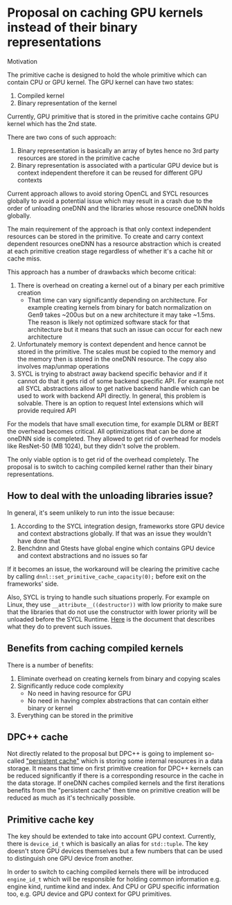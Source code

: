 # Proposal on caching GPU kernels instead of their binary representations

Motivation

The primitive cache is designed to hold the whole primitive which can contain
CPU or GPU kernel. The GPU kernel can have two states:
1. Compiled kernel
2. Binary representation of the kernel

Currently, GPU primitive that is stored in the primitive cache contains GPU kernel
which has the 2nd state.

There are two cons of such approach:
1. Binary representation is basically an array of bytes hence no 3rd party resources
are stored in the primitive cache
2. Binary representation is associated with a particular GPU device but is context
independent therefore it can be reused for different GPU contexts

Current approach allows to avoid storing OpenCL and SYCL resources globally to
avoid a potential issue which may result in a crash due to the order of unloading
oneDNN and the libraries whose resource oneDNN holds globally.

The main requirement of the approach is that only context independent resources
can be stored in the primitive. To create and carry context dependent resources
oneDNN has a resource abstraction which is created at each primitive creation stage
regardless of whether it's a cache hit or cache miss.

This approach has a number of drawbacks which become critical:
1. There is overhead on creating a kernel out of a binary per each primitive creation
    * That time can vary significantly depending on architecture. For example creating
    kernels from binary for batch normalization on Gen9 takes ~200us but on a new
    architecture it may take ~1.5ms. The reason is likely not optimized software
    stack for that architecture but it means that such an issue can occur for each
    new architecture
2. Unfortunately memory is context dependent and hence cannot be stored in the
primitive. The scales must be copied to the memory and the memory then
is stored in the oneDNN resource. The copy also involves map/unmap operations
3. SYCL is trying to abstract away backend specific behavior and if it cannot do that
it gets rid of some backend specific API. For example not all SYCL abstractions allow
to get native backend handle which can be used to work with backend API directly.
In general, this problem is solvable. There is an option to request Intel extensions
which will provide required API

For the models that have small execution time, for example DLRM or BERT the
overhead becomes critical. All optimizations that can be done at oneDNN side is
completed. They allowed to get rid of overhead for models like ResNet-50 (MB 1024),
but they didn't solve the problem.

The only viable option is to get rid of the overhead completely. The proposal is
to switch to caching compiled kernel rather than their binary representations.

## How to deal with the unloading libraries issue?

In general, it's seem unlikely to run into the issue because:
1. According to the SYCL integration design, frameworks store GPU device and context
abstractions globally. If that was an issue they wouldn't have done that
2. Benchdnn and Gtests have global engine which contains GPU device and context
abstractions and no issues so far

If it becomes an issue, the workaround will be clearing the primitive cache by
calling  `dnnl::set_primitive_cache_capacity(0);` before exit on the frameworks' side.

Also, SYCL is trying to handle such situations properly. For example on Linux,
they use `__attribute__((destructor))` with low priority to make sure that the libraries
that do not use the constructor with lower priority will be unloaded before the SYCL
Runtime. [Here](https://github.com/intel/llvm/blob/sycl/sycl/doc/GlobalObjectsInRuntime.md)
is the document that describes what they do to prevent such issues.

## Benefits from caching compiled kernels

There is a number of benefits:
1. Eliminate overhead on creating kernels from binary and copying scales
2. Significantly reduce code complexity
    * No need in having resource for GPU
    * No need in having complex abstractions that can contain either binary or kernel
3. Everything can be stored in the primitive

## DPC++ cache

Not directly related to the proposal but DPC++ is going to implement so-called
["persistent cache"](https://github.com/intel/llvm/blob/sycl/sycl/doc/KernelProgramCache.md)
which is storing some internal resources in a data storage. It means that time
on first primitive creation for DPC++ kernels can be reduced significantly if
there is a corresponding resource in the cache in the data storage.
If oneDNN caches compiled kernels and the first iterations benefits from the
"persistent cache" then time on primitive creation will be reduced as much as it's
technically possible.


## Primitive cache key

The key should be extended to take into account GPU context. Currently, there is
`device_id_t` which is basically an alias for `std::tuple`. The key doesn't store
GPU devices themselves but a few numbers that can be used to distinguish one
GPU device from another.

In order to switch to caching compiled kernels there will be introduced `engine_id_t`
which will be responsible for holding common information e.g. engine kind,
runtime kind and index. And CPU or GPU specific information too, e.g. GPU device
and GPU context for GPU primitives.

